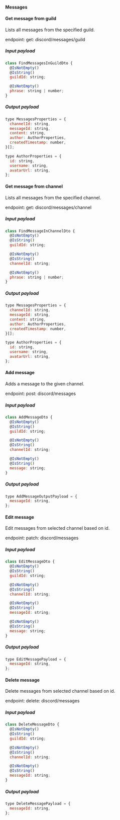 #### Messages

#### Get message from guild

Lists all messages from the specified guild.

endpoint: get: discord/messages/guild

##### Input payload

```javascript
class FindMessagesInGuildDto {
  @IsNotEmpty()
  @IsString()
  guildId: string;

  @IsNotEmpty()
  phrase: string | number;
}
```

##### Output payload

```javascript
type MessagesProperties = {
  channelId: string,
  messageId: string,
  content: string,
  author: AuthorProperties,
  createdTimestamp: number,
}[];

type AuthorProperties = {
  id: string,
  username: string,
  avatarUrl: string,
};
```

#### Get message from channel

Lists all messages from the specified channel.

endpoint: get: discord/messages/channel

##### Input payload

```javascript
class FindMessageInChannelDto {
  @IsNotEmpty()
  @IsString()
  guildId: string;

  @IsNotEmpty()
  @IsString()
  channelId: string;

  @IsNotEmpty()
  phrase: string | number;
}
```

##### Output payload

```javascript
type MessagesProperties = {
  channelId: string,
  messageId: string,
  content: string,
  author: AuthorProperties,
  createdTimestamp: number,
}[];

type AuthorProperties = {
  id: string,
  username: string,
  avatarUrl: string,
};
```

#### Add message

Adds a message to the given channel.

endpoint: post: discord/messages

##### Input payload

```javascript
class AddMessageDto {
  @IsNotEmpty()
  @IsString()
  guildId: string;

  @IsNotEmpty()
  @IsString()
  channelId: string;

  @IsNotEmpty()
  @IsString()
  message: string;
}
```

##### Output payload

```javascript
type AddMessageOutputPayload = {
  messageId: string,
};
```

#### Edit message

Edit messages from selected channel based on id.

endpoint: patch: discord/messages

##### Input payload

```javascript
class EditMessageDto {
  @IsNotEmpty()
  @IsString()
  guildId: string;

  @IsNotEmpty()
  @IsString()
  channelId: string;

  @IsNotEmpty()
  @IsString()
  messageId: string;

  @IsNotEmpty()
  @IsString()
  message: string;
}
```

##### Output payload

```javascript
type EditMessagePayload = {
  messageId: string,
};
```

#### Delete message

Delete messages from selected channel based on id.

endpoint: delete: discord/messages

##### Input payload

```javascript
class DeleteMessageDto {
  @IsNotEmpty()
  @IsString()
  guildId: string;

  @IsNotEmpty()
  @IsString()
  channelId: string;

  @IsNotEmpty()
  @IsString()
  messageId: string;
}
```

##### Output payload

```javascript
type DeleteMessagePayload = {
  messageId: string,
};
```
